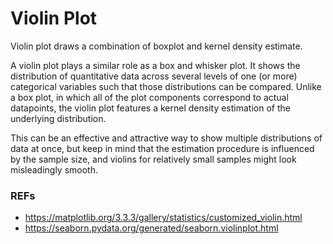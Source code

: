 # Violin Plot

Violin plot draws a combination of boxplot and kernel density estimate.

A violin plot plays a similar role as a box and whisker plot. It shows the distribution of quantitative data across several levels of one (or more) categorical variables such that those distributions can be compared. Unlike a box plot, in which all of the plot components correspond to actual datapoints, the violin plot features a kernel density estimation of the underlying distribution.

This can be an effective and attractive way to show multiple distributions of data at once, but keep in mind that the estimation procedure is influenced by the sample size, and violins for relatively small samples might look misleadingly smooth.

### REFs

- <https://matplotlib.org/3.3.3/gallery/statistics/customized_violin.html>
- <https://seaborn.pydata.org/generated/seaborn.violinplot.html>
